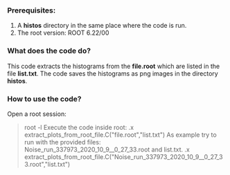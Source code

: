 
### Prerequisites:
1. A **histos** directory in the same place where the code is run.
2. The root version: ROOT 6.22/00  

### What does the code do?
This code extracts the histograms from the **file.root** which are listed in the file **list.txt**.
The code saves the histograms as png images in the directory **histos**. 

### How to use the code?
Open a root session:
> root -l
Execute the code inside root:
> .x extract_plots_from_root_file.C("file.root","list.txt")
As example try to run with the provided files: Noise_run_337973_2020_10_9__0_27_33.root and list.txt.
> .x extract_plots_from_root_file.C("Noise_run_337973_2020_10_9__0_27_33.root","list.txt")

